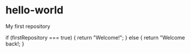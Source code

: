 # hello-world
My first repository

if (firstRepository === true) {
  return "Welcome!";
} else {
  return "Welcome back!;
}
